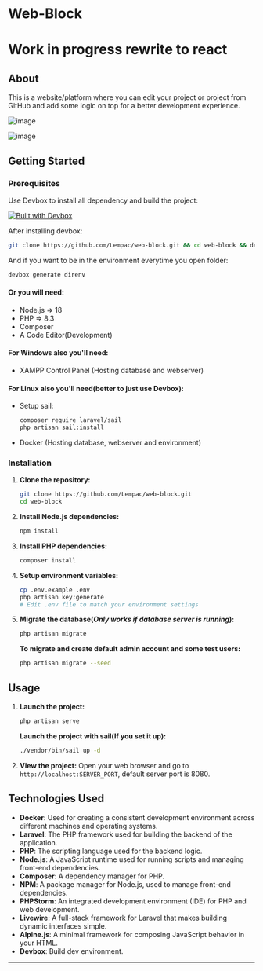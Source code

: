 # Web-Block

# Work in progress rewrite to react


## About

This is a website/platform where you can edit your project or project from GitHub and add some logic on top for a better
development experience.

![image](https://github.com/Lempac/web-block/assets/151722008/9fc2a8bc-8915-4560-8465-bda88b17969e)

![image](https://github.com/Lempac/web-block/assets/151722008/893be7e8-8a2f-41c2-b38d-2ed5f98a7645)

## Getting Started

### Prerequisites

Use Devbox to install all dependency and build the project:

[![Built with Devbox](https://www.jetify.com/img/devbox/shield_galaxy.svg)](https://www.jetify.com/devbox/docs/contributor-quickstart/)

After installing devbox:

```bash
git clone https://github.com/Lempac/web-block.git && cd web-block && devbox run setup
```

And if you want to be in the environment everytime you open folder:

```bash
devbox generate direnv
```

#### Or you will need:

- Node.js => 18
- PHP => 8.3
- Composer
- A Code Editor(Development)

#### For Windows also you'll need:

- XAMPP Control Panel (Hosting database and webserver)

#### For Linux also you'll need(better to just use Devbox):

- Setup sail:
    ```bash
  composer require laravel/sail
  php artisan sail:install
  ```
- Docker (Hosting database, webserver and environment)

### Installation

1. **Clone the repository:**
    ```bash
    git clone https://github.com/Lempac/web-block.git
    cd web-block
    ```

2. **Install Node.js dependencies:**
    ```bash
    npm install
    ```

3. **Install PHP dependencies:**
    ```bash
    composer install
    ```

4. **Setup environment variables:**
    ```bash
    cp .env.example .env
    php artisan key:generate
    # Edit .env file to match your environment settings
    ```

5. **Migrate the database(***Only works if database server is running***):**
    ```bash
    php artisan migrate
    ```
   **To migrate and create default admin account and some test users:**
    ```bash
    php artisan migrate --seed
   ```

## Usage

1. **Launch the project:**
    ```bash
    php artisan serve
    ```
   **Launch the project with sail(If you set it up):**
    ```bash
   ./vendor/bin/sail up -d 
   ```

2. **View the project:**
   Open your web browser and go to `http://localhost:SERVER_PORT`, default server port is 8080.

## Technologies Used

- **Docker**: Used for creating a consistent development environment across different machines and operating systems.
- **Laravel**: The PHP framework used for building the backend of the application.
- **PHP**: The scripting language used for the backend logic.
- **Node.js**: A JavaScript runtime used for running scripts and managing front-end dependencies.
- **Composer**: A dependency manager for PHP.
- **NPM**: A package manager for Node.js, used to manage front-end dependencies.
- **PHPStorm**: An integrated development environment (IDE) for PHP and web development.
- **Livewire**: A full-stack framework for Laravel that makes building dynamic interfaces simple.
- **Alpine.js**: A minimal framework for composing JavaScript behavior in your HTML.
- **Devbox**: Build dev environment.

---

